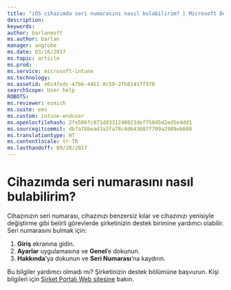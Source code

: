 ```yaml
---
title: "iOS cihazımda seri numarasını nasıl bulabilirim? | Microsoft Docs"
description: 
keywords: 
author: barlanmsft
ms.author: barlan
manager: angrobe
ms.date: 03/16/2017
ms.topic: article
ms.prod: 
ms.service: microsoft-intune
ms.technology: 
ms.assetid: e6c4fedc-47b6-44b1-8c59-2fb81417f978
searchScope: User help
ROBOTS: 
ms.reviewer: esmich
ms.suite: ems
ms.custom: intune-enduser
ms.openlocfilehash: 2fe506fc871dd331240823deff5045d2ed5e4dd1
ms.sourcegitcommit: db7a7bbead3a3fa78c4d643607f709a2909eb608
ms.translationtype: HT
ms.contentlocale: tr-TR
ms.lasthandoff: 09/28/2017
---
```

# <a name="how-do-i-find-the-serial-number-on-my-device"></a>Cihazımda seri numarasını nasıl bulabilirim?

Cihazınızın seri numarası, cihazınızı benzersiz kılar ve cihazınızı yenisiyle değiştirme gibi belirli görevlerde şirketinizin destek birimine yardımcı olabilir. Seri numarasını bulmak için:

1. __Giriş__ ekranına gidin.
2. __Ayarlar__ uygulamasına ve __Genel__’e dokunun.
3. __Hakkında__’ya dokunun ve __Seri Numarası__’na kaydırın.

Bu bilgiler yardımcı olmadı mı? Şirketinizin destek bölümüne başvurun. Kişi bilgileri için [Şirket Portalı Web sitesine](https://portal.manage.microsoft.com) bakın.
